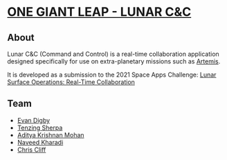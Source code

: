 # [ONE GIANT LEAP - LUNAR C&C](https://2021.spaceappschallenge.org/challenges/statements/lunar-surface-operations-real-time-collaboration/teams/one-giant-leap-lunar-cc/project)

## About

Lunar C&C (Command and Control) is a real-time collaboration application designed specifically for use on extra-planetary missions such as [Artemis](https://www.nasa.gov/specials/artemis/).

It is developed as a submission to the 2021 Space Apps Challenge: [Lunar Surface Operations: Real-Time Collaboration](https://2021.spaceappschallenge.org/challenges/statements/lunar-surface-operations-real-time-collaboration/details)

## Team

- [Evan Digby](https://github.com/evandigby)
- [Tenzing Sherpa](https://github.com/tenzingsherpaa)
- [Aditya Krishnan Mohan](https://github.com/adityakm24)
- [Naveed Kharadi](https://github.com/naveedkharadi)
- [Chris Cliff](https://github.com/cliff42)